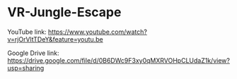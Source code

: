 # VR-Jungle-Escape

YouTube link: https://www.youtube.com/watch?v=rjOrVltTDeY&feature=youtu.be

Google Drive link: https://drive.google.com/file/d/0B6DWc9F3xy0qMXRVOHpCLUdaZ1k/view?usp=sharing
